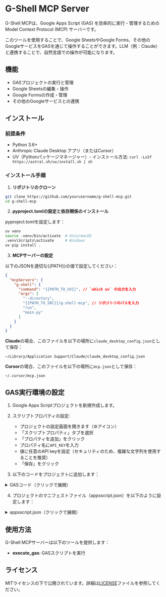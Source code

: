 # G-Shell MCP Server

G-Shell MCPは、Google Apps Script (GAS) を効率的に実行・管理するためのModel Context Protocol (MCP) サーバーです。

このツールを使用することで、Google SheetsやGoogle Forms、その他のGoogleサービスをGASを通じて操作することができます。LLM（例：Claude）と連携することで、自然言語での操作が可能になります。

## 機能

- GASプロジェクトの実行と管理
- Google Sheetsの編集・操作
- Google Formsの作成・管理
- その他のGoogleサービスとの連携

## インストール

### 前提条件

- Python 3.6+
- Anthropic Claude Desktop アプリ（またはCursor）
- UV（Pythonパッケージマネージャー）- インストール方法: `curl -LsSf https://astral.sh/uv/install.sh | sh`

### インストール手順

1. **リポジトリのクローン**

```bash
git clone https://github.com/yourusername/g-shell-mcp.git
cd g-shell-mcp
```

2. **pyproject.tomlの設定と依存関係のインストール**

pyproject.tomlを設定します：
```bash
uv venv
source .venv/bin/activate  # Unix/macOS
.venv\Scripts\activate     # Windows
uv pip install .
```

3. **MCPサーバーの設定**

以下のJSONを適切な{{PATH}}の値で設定してください：

```json
{
  "mcpServers": {
    "g-shell": {
      "command": "{{PATH_TO_UV}}", // `which uv` の出力を入力
      "args": [
        "--directory",
        "{{PATH_TO_SRC}}/g-shell-mcp", // リポジトリのパスを入力
        "run",
        "main.py"
      ]
    }
  }
}
```

**Claude**の場合、このファイルを以下の場所に`claude_desktop_config.json`として保存：
```
~/Library/Application Support/Claude/claude_desktop_config.json
```

**Cursor**の場合、このファイルを以下の場所に`mcp.json`として保存：
```
~/.cursor/mcp.json
```

## GAS実行環境の設定

1. Google Apps Scriptプロジェクトを新規作成します。

2. スクリプトプロパティの設定:
   - プロジェクトの設定画面を開きます（⚙️アイコン）
   - 「スクリプトプロパティ」タブを選択
   - 「プロパティを追加」をクリック
   - プロパティ名に`API_KEY`を入力
   - 値に任意のAPI keyを設定（セキュリティのため、複雑な文字列を使用することを推奨）
   - 「保存」をクリック

3. 以下のコードをプロジェクトに追加します：

<details>
<summary>GASコード（クリックで展開）</summary>

```javascript
function doPost(e) {
  // Get API key from script properties
  const scriptProperties = PropertiesService.getScriptProperties();
  const API_KEY = scriptProperties.getProperty('API_KEY');
  
  const spreadsheet = SpreadsheetApp.getActiveSpreadsheet();

  // Parse POST data as JSON
  const contents = JSON.parse(e.postData.contents);
  const apiKey = contents.apiKey;
  const data = contents.data;
  const code = data.code;
  const functionName = data.functionName;
  const args = data.args;
  const properties = data.properties || {};

  // Verify API key
  if (apiKey !== API_KEY) {
    return errorResponse('Invalid API Key');
  }

  if (!code) {
    return errorResponse('No code provided');
  }
  if (!functionName) {
    return errorResponse('No functionName provided');
  }
  if (!args) {
    return errorResponse('No args provided');
  }

  let status = 'success';
  let result;
  const logs = [];

  // Define custom version of console.log
  const customConsole = {
    log: function(message) {
      logs.push(String(message));
    }
  };

  // Define custom version of Logger.log
  const customLogger = {
    log: function(message) {
      logs.push(String(message));
    }
  };

  // Create custom PropertiesService object
  const customPropertiesService = {
    scriptProperties: {
      properties: properties, // Use properties received from request
      getProperty: function(key) {
        return this.properties[key] || null;  // Return null if key doesn't exist
      }
    },
    getScriptProperties: function() {
      return this.scriptProperties;
    }
  };

  try {
    // Create new function using Function constructor
    const func = new Function('console', 'Logger', 'PropertiesService', 'args', code + `
      ; return typeof ${functionName} === "function" ? ${functionName}(...args) : "Function ${functionName} is not defined";`);
    // Execute function and get result
    result = func(customConsole, customLogger, customPropertiesService, args);
  } catch (error) {
    status = 'error';
    result = 'Error: ' + error.toString();
    logs.push(result);
  }

  // Record execution results and logs to spreadsheet
  let logSheet = spreadsheet.getSheetByName('Logs');

  if (!logSheet) {
    // Create Logs sheet if it doesn't exist
    logSheet = spreadsheet.insertSheet('Logs');
    logSheet.appendRow(['Timestamp', 'Request Code', 'Function Name', 'Arguments', 'Execution Logs', 'Execution Result']);
  }

  // Get timestamp
  const timestamp = new Date();

  // Add execution logs and results as a row
  logSheet.appendRow([timestamp, code, functionName, JSON.stringify(args, null, 2), logs.join('\n'), result]);

  // Include execution results and logs in response
  const response = {
    status: status,
    result: result,
    logs: logs
  };
  return ContentService.createTextOutput(JSON.stringify(response))
                       .setMimeType(ContentService.MimeType.JSON);
}

function errorResponse(message) {
  return ContentService.createTextOutput(JSON.stringify({
    status: 'error',
    message: 'Eval GAS: ' + message
  })).setMimeType(ContentService.MimeType.JSON);
}
```

</details>

4. プロジェクトのマニフェストファイル（appsscript.json）を以下のように設定します：

<details>
<summary>appsscript.json（クリックで展開）</summary>

```json
{
  "timeZone": "Asia/Tokyo",
  "dependencies": {
    "enabledAdvancedServices": [
      {
        "userSymbol": "AdSense",
        "version": "v2",
        "serviceId": "adsense"
      },
      {
        "userSymbol": "BigQuery",
        "version": "v2",
        "serviceId": "bigquery"
      },
      {
        "userSymbol": "Drive",
        "version": "v2",
        "serviceId": "drive"
      },
      {
        "userSymbol": "DriveActivity",
        "version": "v2",
        "serviceId": "driveactivity"
      },
      {
        "userSymbol": "Gmail",
        "version": "v1",
        "serviceId": "gmail"
      },
      {
        "userSymbol": "Analytics",
        "version": "v3",
        "serviceId": "analytics"
      },
      {
        "userSymbol": "Calendar",
        "version": "v3",
        "serviceId": "calendar"
      },
      {
        "userSymbol": "Chat",
        "version": "v1",
        "serviceId": "chat"
      },
      {
        "userSymbol": "Docs",
        "version": "v1",
        "serviceId": "docs"
      },
      {
        "userSymbol": "Sheets",
        "version": "v4",
        "serviceId": "sheets"
      },
      {
        "userSymbol": "Slides",
        "version": "v1",
        "serviceId": "slides"
      },
      {
        "userSymbol": "Tasks",
        "version": "v1",
        "serviceId": "tasks"
      },
      {
        "userSymbol": "YouTubeAnalytics",
        "version": "v2",
        "serviceId": "youtubeAnalytics"
      },
      {
        "userSymbol": "YouTube",
        "version": "v3",
        "serviceId": "youtube"
      }
    ]
  },
  "exceptionLogging": "STACKDRIVER",
  "runtimeVersion": "V8",
  "webapp": {
    "executeAs": "USER_DEPLOYING",
    "access": "ANYONE_ANONYMOUS"
  },
  "oauthScopes": [
    "https://www.googleapis.com/auth/script.external_request",
    "https://www.googleapis.com/auth/script.scriptapp",
    "https://www.googleapis.com/auth/script.send_mail",
    "https://www.googleapis.com/auth/spreadsheets",
    "https://www.googleapis.com/auth/drive",
    "https://www.googleapis.com/auth/gmail.modify",
    "https://www.googleapis.com/auth/calendar",
    "https://www.googleapis.com/auth/documents",
    "https://www.googleapis.com/auth/forms",
    "https://www.googleapis.com/auth/presentations",
    "https://www.googleapis.com/auth/userinfo.email",
    "https://www.googleapis.com/auth/userinfo.profile",
    "https://www.googleapis.com/auth/chat.messages",
    "https://www.googleapis.com/auth/chat.spaces",
    "https://www.googleapis.com/auth/adsense.readonly",
    "https://www.googleapis.com/auth/bigquery",
    "https://www.googleapis.com/auth/analytics.readonly",
    "https://www.googleapis.com/auth/drive.activity.readonly",
    "https://www.googleapis.com/auth/tasks",
    "https://www.googleapis.com/auth/youtube",
    "https://www.googleapis.com/auth/yt-analytics.readonly"
  ]
}
```

5. Webアプリとしてデプロイ:
   - 「デプロイ」ボタンをクリック
   - 「新しいデプロイ」を選択
   - 「種類の選択」で「Webアプリ」を選択
   - 以下の設定を行います：
     - 「次のユーザーとして実行」→ 自分
     - 「アクセスできるユーザー」→ 全員
   - 「デプロイ」をクリック
   - 認証を求められた場合は許可
   - デプロイ後に表示される「Webアプリ URL」をコピー

6. 環境変数の設定:
   - `.env.example`をコピーして`.env`ファイルを作成:
     ```bash
     cp .env.example .env
     ```
   - `.env`ファイルを編集し、以下の値を設定:
     ```bash
     # GAS設定
     GAS_API_KEY=手順2で設定したAPI key
     GAS_URL=手順5でコピーしたWebアプリ URL
     ```


</details>

## 使用方法

G-Shell MCPサーバーは以下のツールを提供します：

- **execute_gas**: GASスクリプトを実行


## ライセンス

MITライセンスの下で公開されています。詳細は[LICENSE](LICENSE)ファイルを参照してください。
